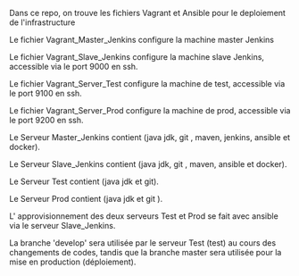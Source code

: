 Dans ce repo, on trouve les fichiers Vagrant et Ansible pour le deploiement de l'infrastructure

Le fichier Vagrant_Master_Jenkins configure la machine master Jenkins

Le fichier Vagrant_Slave_Jenkins configure la machine slave Jenkins, accessible via le port 9000 en ssh.

Le fichier Vagrant_Server_Test configure la machine de test, accessible via le port 9100 en ssh.

Le fichier Vagrant_Server_Prod configure la machine de prod, accessible via le port 9200 en ssh.

Le Serveur Master_Jenkins contient (java jdk, git , maven, jenkins, ansible et docker).

Le Serveur Slave_Jenkins contient (java jdk, git , maven, ansible et docker).

Le Serveur Test contient (java jdk et git).

Le Serveur Prod contient (java jdk  et git ).

L' approvisionnement des deux serveurs Test et Prod se fait avec ansible via le serveur Slave_Jenkins.

La branche 'develop' sera utilisée par le serveur Test  (test) au cours des 
changements de codes, tandis que la branche master sera utilisée pour la mise en production (déploiement). 
